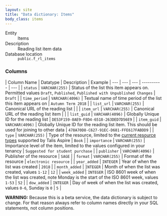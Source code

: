 ```yaml
---
layout: site
title: "Data dictionary: Items"
body_class: items
---
```


<dl>
  <dt>Entity</dt>
  <dd>Items</dd>

  <dt>Description</dt>
  <dd>Reading list item data</dd>

  <dt>Database location</dt>
  <dd><code>public.f_rl_items</code></dd>
</dl>

### Columns

| Column Name | Datatype | Description  | Example
| --- | --- | --- | ---------- | --- |
| `status` | `VARCHAR(255)` | Status of the list this item appears on. Permitted values `Draft`, `Published`, `Published with Unpublished Changes` | `Draft` |
| `time_period` | `VARCHAR(4096)` | Textual name of time period of the list this item appears on | `Autumn Term 2018` |
| `list_url` | `VARCHAR(255)` | Canonical URL of the reading list  |  |
| `item_url` | `VARCHAR(255)` | Canonical URL of the reading list item  |  |
| `list_guid` | `VARCHAR(4096)` | Globally Unique ID for the reading list | `DE53F159-8AE9-F8D4-6518-263DED7D56E9` |
| `item_guid` | `VARCHAR(4096)` | Globally Unique ID for the reading list item. This should be used for joining to other data | `478A70D8-C627-91EC-D681-FFE617FABDD9` |
| `type` | `VARCHAR(255)` | Type of the resource, limited to the [current resource types](https://support.talis.com/hc/en-us/articles/213182945-What-resource-types-are-supported-in-Talis-Aspire-Reading-Lists-) supported by Talis Aspire | `Book` |
| `importance` | `VARCHAR(255)` | Importance level of the item, limited to the values configured in your tenancy | `Suggested for student purchase` |
| `publisher` | `VARCHAR(4096)` | Publisher of the resource | `SAGE` |
| `format` | `VARCHAR(255)` | Format of the resource | `electronic resource` |
| `year_added` | `INTEGER` | Year of when the list was created | `2018` |
| `month_added` | `INTEGER` | Month of when the list was created, values `1-12` | `12` |
| `week_added` | `INTEGER` | ISO 8601 week of when the list was created, note Monday is the start of the ISO 8601 week, values `1-53` | `52` |
| `dow_added` | `INTEGER` | Day of week of when the list was created, values `0-6`, Sunday is `0` | `5` |

**WARNING:** Because this is a beta service, the data dictionary is subject to change. For that reason always refer to column names directly in your SQL statements, not column positions.
